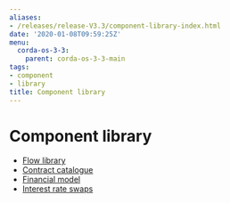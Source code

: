 ```yaml
---
aliases:
- /releases/release-V3.3/component-library-index.html
date: '2020-01-08T09:59:25Z'
menu:
  corda-os-3-3:
    parent: corda-os-3-3-main
tags:
- component
- library
title: Component library
---
```



# Component library



* [Flow library](flow-library.md)
* [Contract catalogue](contract-catalogue.md)
* [Financial model](financial-model.md)
* [Interest rate swaps](contract-irs.md)



